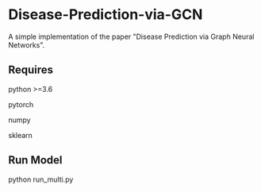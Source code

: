 # Disease-Prediction-via-GCN
A simple implementation of the paper "Disease Prediction via Graph Neural Networks".

## Requires
python >=3.6

pytorch

numpy

sklearn


## Run Model
python run_multi.py


